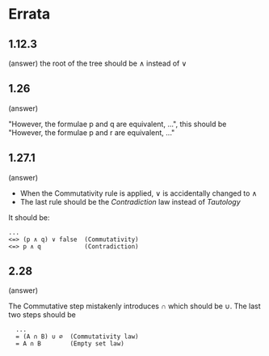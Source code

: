 Errata
======

1.12.3
-------
(answer) the root of the tree should be ∧ instead of ∨

1.26
-----

(answer)

"However, the formulae p and q are equivalent, ...", this should be "However,
the formulae p and r are equivalent, ..."

1.27.1
-------

(answer)

* When the Commutativity rule is applied, ∨ is accidentally changed to ∧
* The last rule should be the _Contradiction_ law instead of _Tautology_

It should be:

```
...
<=> (p ∧ q) ∨ false  (Commutativity)
<=> p ∧ q            (Contradiction)
```


2.28
-------
(answer)

The Commutative step mistakenly introduces ∩ which should be ∪. The last two steps should be

```
  ...
  = (A ∩ B) ∪ ∅  (Commutativity law)
  = A ∩ B        (Empty set law)
```


